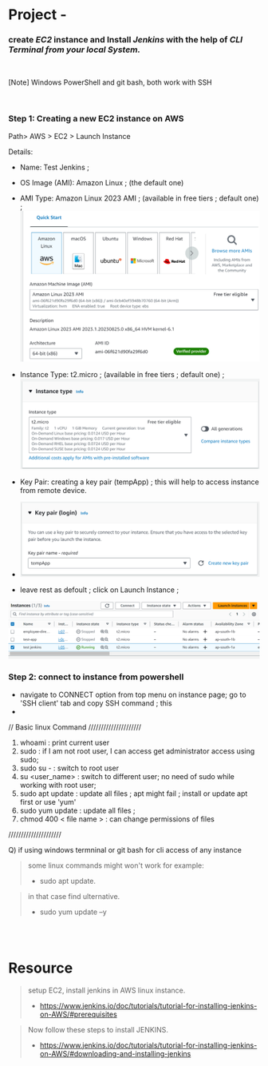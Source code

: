 # Project - 
### create *EC2* instance and Install *Jenkins* with the help of *CLI Terminal from your local System.*

<br>

[Note] Windows PowerShell and git bash, both work with SSH

<br>

### Step 1: Creating a new EC2 instance on AWS

Path> AWS > EC2 > Launch Instance

Details: 
- Name: Test Jenkins ; 
- OS Image (AMI): Amazon Linux ; (the default one)
- AMI Type: Amazon Linux 2023 AMI ; (available in free tiers ; default one) ;
![Alt text](/assets/p01_os_selection.png)

- Instance Type: t2.micro ; (available in free tiers ; default one) ;
![Alt text](/assets/p01_instance_type.png)

- Key Pair: creating a key pair (tempApp) ; this will help to access instance from remote device. 
- ![Alt text](/assets/p01_keypair.png)

- leave rest as defoult ; click on Launch Instance ;

![Alt text](/assets/p01_all_instance.png)

### Step 2: connect to instance from powershell

- navigate to CONNECT option from top menu on instance page; go to 'SSH client' tab and copy SSH command ; this 
- 



// Basic linux Command /////////////////////

1. whoami : print current user
2. sudo : if I am not root user, I can access   get administrator access using sudo; 
3. sudo su - : switch to root user
4. su <user_name> : switch to different user; no need of sudo while working with root user;
5. sudo apt update :  update all files ; apt might fail ; install or update apt first or use 'yum'
6. sudo yum update : update all files ;
7. chmod 400 < file name > : can change permissions of files

/////////////////////

Q) if using windows termninal or git bash for cli access of any instance
> some linux commands might won't work for example: 
> - sudo apt update. 

> in that case find ulternative. 
> - sudo yum update –y

<br>
<br>

# Resource
> setup EC2, install jenkins in AWS linux instance.
> - https://www.jenkins.io/doc/tutorials/tutorial-for-installing-jenkins-on-AWS/#prerequisites

> Now follow these steps to install JENKINS.
> - https://www.jenkins.io/doc/tutorials/tutorial-for-installing-jenkins-on-AWS/#downloading-and-installing-jenkins
>
> 